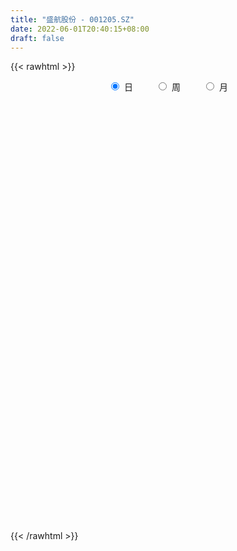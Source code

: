 ```yaml
---
title: "盛航股份 - 001205.SZ"
date: 2022-06-01T20:40:15+08:00
draft: false
---
```

{{< rawhtml >}}
    <div style="text-align: center">
        <label style="padding: 1rem;"><input style="margin-right: .5rem" type="radio" name="period" value="D" checked onclick="period_change(this)">日</label>
        <label style="padding: 1rem;"><input style="margin-right: .5rem" type="radio" name="period" value="W" onclick="period_change(this)">周</label>
        <label style="padding: 1rem;"><input style="margin-right: .5rem" type="radio" name="period" value="M" onclick="period_change(this)">月</label>
    </div>
    <div id="chart" style="height: 700px;"></div> 
    <script type="text/javascript">
        const D_v = [131547.01,96139.18,62617.44,93256.0,57539.46,82634.99,52638.93,67073.13,50925.11,48419.9,32524.42,34673.74,31392.8,34059.09,71276.76,119339.48,64354.95,37386.49,111979.83,93941.61,72996.16,97564.72,104208.76,68286.15,98617.24,103789.56,79744.95,99540.94,71349.96,54281.4,70207.15,71316.43,63895.79,58187.02,44317.2,38535.53,31269.72,57946.79,33670.1,22993.92,25240.47,31876.5,17718.99,25522.61,37059.09,21538.92,20787.29,20681.73,17235.85,15294.65,19635.32,22525.28,17323.78,16006.6,10087.06,11690.03,18393.74,23641.01,35993.68,26187.78,42307.12,43241.46,35752.49,41075.88,34609.63,33645.6,22265.28,19557.72,36738.84,26711.92,19743.0,14099.18,13806.92,9560.0,11511.87,11515.63,27732.44,22168.82,28307.03,31301.31,46212.2,34039.51,21465.62,21673.24,14710.79,11363.07,10968.56,11237.22,15173.08,8630.41,11242.0,5202.34,5982.23,5817.23,5858.77,4481.53,4376.15,5866.07,10446.74,7609.64,5981.39,6766.54,5160.63,5486.85,4271.46,10091.84,8919.12,7067.34,7115.91,6554.0,3873.92,3293.84,5222.59,20468.92,10175.99,8805.69,8882.77,7959.0,9598.69,7085.99,9351.84,6305.0,7955.88,5876.0,9654.68,7802.77,7758.76,9553.0,19259.69,26883.42,18023.73,15079.69,39151.9,111293.87,90268.68,54145.35,43669.57,25242.92,26152.05,21905.23,30886.97,18893.44,71043.83,47553.36,47518.13,35752.9,21901.0,20586.02,14135.52,11899.54,75451.64,51167.74,36619.04,56567.99,74325.58,47468.33,64064.62,63397.13,95055.05,56336.64,34585.99,25563.76,38269.32,24818.55,29269.47,21950.08,31500.86,74095.97,42604.0,25943.61,28848.86,29199.36,17838.0,28282.69,23977.23,20500.73,49090.0,18763.0,13590.33,13472.92,23197.0,13626.82,11595.02,24645.41,12441.36,34320.38,19749.46,22239.64,21405.36,12017.92,29719.87,16702.0,18922.31,14541.95,16978.58,28787.0,18774.69,16652.97,27006.51,19918.0,16829.84,13629.0,16617.41,13110.51,9432.12,8469.84,19721.39,9699.0,14847.0,15797.0,36340.45,51700.93,78446.65,169932.72,158398.89,195207.86,160510.58,124747.06,83460.83,58451.91,65562.84,112257.4,89245.61,61766.4,33722.2,112387.7,76789.58,73151.97,51238.89,44218.27,55168.94,87836.01,49357.89,48568.14,51888.49,49222.0,86495.31,133122.17,77642.9,45592.59,45643.78,44571.07,65155.74,55945.72,59458.52,129975.37,137509.2,82765.04,54916.37,50574.59]
const D_histogram = [0.0,-0.1496779487,-0.2584331969,-0.2645004757,-0.2932694309,-0.2393024445,-0.2232941004,-0.1769776639,-0.1740225377,-0.212509476,-0.2454453228,-0.2295261954,-0.2064309901,-0.2090619098,-0.0693564449,0.0417309835,0.0169243906,-0.0106072818,0.0877113908,0.1275689899,0.1773969846,0.2413323705,0.2217698336,0.1581016322,0.2448434805,0.2706231809,0.2925051106,0.3409796866,0.2644661891,0.223233886,0.2375171102,0.221807716,0.2288947624,0.1749847133,0.0929856503,0.0391979011,-0.0145925109,-0.1489859094,-0.2448730679,-0.2874535741,-0.3272969073,-0.3866365002,-0.4006801938,-0.3651748108,-0.4003398617,-0.4389447606,-0.4830313706,-0.5139825895,-0.4958140519,-0.4475803959,-0.3543522922,-0.2483360883,-0.1783014433,-0.146330899,-0.100102165,-0.0416882607,0.0386330858,0.0989032017,0.1912945614,0.2368598155,0.3272577997,0.3776726257,0.4008824782,0.3935763722,0.2926902672,0.2811060208,0.2560593078,0.228753989,0.238129586,0.19326355,0.1276517731,0.064432111,0.0317315411,0.0057426108,-0.0083404421,-0.0037696673,0.0499016079,0.0910561802,0.122913192,0.1419956089,0.1862214905,0.1518409586,0.1231715321,0.0639233691,0.0093376146,-0.0204424484,-0.0344200064,-0.0540190056,-0.1068275782,-0.1334435763,-0.1877578774,-0.199002655,-0.1740469733,-0.133209827,-0.1169111235,-0.0870968207,-0.0633348082,-0.044467545,-0.0009783687,0.0189259721,0.0184301864,0.0033131768,0.0061224156,0.0136627848,0.0151139677,-0.0245485072,-0.0701548465,-0.0765713557,-0.0570009603,-0.0515286149,-0.0323748998,-0.00966696,0.0032194326,0.0686876328,0.098207208,0.1088672293,0.1191397292,0.1351686379,0.1532041081,0.1516999419,0.1626217492,0.1536363641,0.1499782717,0.1404406654,0.1332945303,0.1304367624,0.125128836,0.0965100488,0.1008221684,0.1003789569,0.1058117541,0.0971707878,0.1869879105,0.2984483215,0.2572985136,0.220945371,0.1636013676,0.1106991285,0.0794263765,0.0536536949,0.0343631497,0.0087343867,0.0466737541,0.0606813988,0.1050779189,0.0970061605,0.0444632173,-0.0378377915,-0.0899345999,-0.1247078384,-0.0653206802,-0.0496715844,-0.0521563341,0.0149714472,0.0545950363,0.0942806414,0.1534844342,0.3017510873,0.4384193414,0.4648531822,0.4542169483,0.3894846368,0.3028795896,0.2073146201,0.1056867472,-0.0200604286,0.0189838193,0.0766715773,0.0045083387,-0.0835905761,-0.1637096512,-0.1780115085,-0.1857321941,-0.135894976,-0.0881116327,-0.0988028668,-0.1870831779,-0.2758573142,-0.3383370677,-0.3762116321,-0.3967274418,-0.3957616593,-0.3723179588,-0.3705464172,-0.3357921809,-0.2551159257,-0.2341244176,-0.2184534467,-0.1515513114,-0.0933526008,0.0073517291,0.0563817433,0.0462844438,-0.0362825032,-0.088653281,-0.1735739671,-0.2259751662,-0.2433849997,-0.2401205614,-0.1990348964,-0.1309468338,-0.0736982454,0.0120160418,0.0171692407,0.0218647938,0.0246118225,0.0445403036,0.0124054322,0.013699335,0.058974215,0.2068780918,0.4226700753,0.6818903065,0.9677061217,0.9196195225,0.6803707772,0.4502250749,0.2749225929,0.1312174216,-0.043057181,-0.2065429987,-0.2840326166,-0.3590587614,-0.4788244729,-0.4189323951,-0.4865887922,-0.560636858,-0.5786611438,-0.5803605084,-0.5206508719,-0.3803796295,-0.2254435834,-0.1550524135,-0.0893094156,-0.0641777609,-0.0248411368,0.1215616192,0.2441821786,0.2479346831,0.2376669998,0.215417409,0.2010112339,0.215417982,0.1254226349,0.1817718899,0.2460877792,0.3274189875,0.3210017649,0.283045342,0.2368762064]
const D_fast = [0.0,-0.1870974359,-0.3604609833,-0.432653381,-0.5347396939,-0.5405983187,-0.5804134997,-0.5783414791,-0.6188919874,-0.7105062947,-0.8048034722,-0.8462658936,-0.8747784359,-0.9296748329,-0.8073084793,-0.685788305,-0.7063638003,-0.7365472932,-0.6163007729,-0.5445509262,-0.4503736854,-0.3261052068,-0.2902252854,-0.3143680787,-0.1664153604,-0.0729798646,0.0220283427,0.1557478403,0.1453508901,0.1599270585,0.2335895602,0.273332095,0.3376428321,0.3274789613,0.2687263108,0.224738037,0.1672994972,-0.0043403786,-0.1614458041,-0.2758897038,-0.3975572639,-0.5535559818,-0.6677697239,-0.7235580436,-0.8588080599,-1.0071491489,-1.1719936016,-1.3314404679,-1.4372254433,-1.5008868862,-1.4962468556,-1.4523146737,-1.4268553896,-1.43146757,-1.4102643772,-1.3622725381,-1.2722929201,-1.1872970038,-1.0470820038,-0.9423017958,-0.7700893617,-0.6252563792,-0.5018259072,-0.4107379201,-0.4384514583,-0.3797591995,-0.3407910856,-0.3109079071,-0.2419999136,-0.2385500621,-0.2722488957,-0.3193605301,-0.3441282148,-0.3686814924,-0.3848496558,-0.3812212977,-0.3150746206,-0.2511560033,-0.1885706934,-0.1339893743,-0.0432081201,-0.0396284124,-0.0375049558,-0.0807722766,-0.1330236274,-0.1679143025,-0.1904968621,-0.2236006127,-0.3031160798,-0.363092972,-0.4643467425,-0.5253421838,-0.5438982455,-0.536363556,-0.5492926333,-0.5412525357,-0.5333242252,-0.5255738483,-0.4823292642,-0.4576934303,-0.4535816695,-0.4678703849,-0.4635305421,-0.4525744768,-0.4473448019,-0.4931444037,-0.5562894546,-0.5818488027,-0.5765286474,-0.5839384557,-0.5728784656,-0.5525872658,-0.538896015,-0.4562559067,-0.4021845294,-0.3643077007,-0.3242502686,-0.2744292004,-0.2180927032,-0.1816718839,-0.1300946394,-0.1006709334,-0.0668344579,-0.0412618979,-0.0150844004,0.0146670224,0.040641305,0.03615003,0.0656676917,0.0903192194,0.122204955,0.1378566858,0.2744207861,0.4604932774,0.4836680979,0.5025512981,0.4861076366,0.4608801796,0.4494640217,0.4371047638,0.4264050061,0.4029598397,0.4525676457,0.4817456401,0.5524116399,0.5685914216,0.5271642828,0.4354038261,0.3608233677,0.2948731696,0.3379301577,0.3411613575,0.3256375242,0.3965081673,0.4497805154,0.5130362809,0.6106111822,0.8343156071,1.0805886967,1.2232358329,1.3261538362,1.3587926839,1.347907534,1.3041712196,1.2289650335,1.0982027505,1.1419929533,1.2188486056,1.1478124516,1.0388158928,0.9177694049,0.8589646704,0.8048109364,0.8206744104,0.8464298455,0.8110378947,0.6759867892,0.5182483243,0.3711843039,0.2392568315,0.1195591613,0.021584529,-0.0480512602,-0.1389163229,-0.1881101318,-0.1712128581,-0.2087524544,-0.2476948451,-0.2186805377,-0.1838199773,-0.0812777151,-0.0181522651,-0.0166784537,-0.1083160264,-0.1828501245,-0.3111643024,-0.4200592931,-0.4983153764,-0.5550810785,-0.5637541376,-0.5284027835,-0.4895787564,-0.4008604587,-0.3914149496,-0.381253198,-0.3723532138,-0.3412896567,-0.3703231701,-0.3656044336,-0.3055859998,-0.1059626001,0.2154969023,0.6451897101,1.1729320557,1.3547503372,1.2855942861,1.1680048525,1.0614330188,0.9505322029,0.765493305,0.5503717376,0.4018739656,0.2370831304,-0.0023886993,-0.0472297202,-0.2365333153,-0.4507405957,-0.6134301675,-0.7602196592,-0.8306727406,-0.7854964056,-0.6869212553,-0.6552931888,-0.6118775448,-0.6027903304,-0.5696639905,-0.3928708297,-0.2092047256,-0.1434685504,-0.0943194837,-0.0627147222,-0.0268680889,0.0413931547,-0.0172465337,0.0845456938,0.2103835279,0.373569483,0.4474027017,0.4802076143,0.4932575302]
const D_slow = [0.0,-0.0374194872,-0.1020277864,-0.1681529053,-0.241470263,-0.3012958742,-0.3571193993,-0.4013638152,-0.4448694497,-0.4979968187,-0.5593581494,-0.6167396982,-0.6683474458,-0.7206129232,-0.7379520344,-0.7275192885,-0.7232881909,-0.7259400113,-0.7040121637,-0.6721199162,-0.62777067,-0.5674375774,-0.511995119,-0.4724697109,-0.4112588408,-0.3436030456,-0.2704767679,-0.1852318463,-0.119115299,-0.0633068275,-0.00392755,0.051524379,0.1087480696,0.152494248,0.1757406605,0.1855401358,0.1818920081,0.1446455307,0.0834272638,0.0115638703,-0.0702603566,-0.1669194816,-0.2670895301,-0.3583832328,-0.4584681982,-0.5682043883,-0.688962231,-0.8174578784,-0.9414113913,-1.0533064903,-1.1418945634,-1.2039785854,-1.2485539463,-1.285136671,-1.3101622122,-1.3205842774,-1.310926006,-1.2862002055,-1.2383765652,-1.1791616113,-1.0973471614,-1.002929005,-0.9027083854,-0.8043142923,-0.7311417255,-0.6608652203,-0.5968503934,-0.5396618961,-0.4801294996,-0.4318136121,-0.3999006688,-0.3837926411,-0.3758597558,-0.3744241031,-0.3765092137,-0.3774516305,-0.3649762285,-0.3422121835,-0.3114838855,-0.2759849832,-0.2294296106,-0.191469371,-0.1606764879,-0.1446956457,-0.142361242,-0.1474718541,-0.1560768557,-0.1695816071,-0.1962885016,-0.2296493957,-0.2765888651,-0.3263395288,-0.3698512722,-0.4031537289,-0.4323815098,-0.454155715,-0.469989417,-0.4811063033,-0.4813508955,-0.4766194024,-0.4720118558,-0.4711835617,-0.4696529577,-0.4662372616,-0.4624587696,-0.4685958964,-0.4861346081,-0.505277447,-0.5195276871,-0.5324098408,-0.5405035658,-0.5429203058,-0.5421154476,-0.5249435394,-0.5003917374,-0.4731749301,-0.4433899978,-0.4095978383,-0.3712968113,-0.3333718258,-0.2927163885,-0.2543072975,-0.2168127296,-0.1817025632,-0.1483789307,-0.1157697401,-0.0844875311,-0.0603600189,-0.0351544767,-0.0100597375,0.016393201,0.040685898,0.0874328756,0.162044956,0.2263695843,0.2816059271,0.322506269,0.3501810511,0.3700376452,0.3834510689,0.3920418564,0.3942254531,0.4058938916,0.4210642413,0.447333721,0.4715852611,0.4827010654,0.4732416176,0.4507579676,0.419581008,0.4032508379,0.3908329418,0.3777938583,0.3815367201,0.3951854792,0.4187556395,0.457126748,0.5325645199,0.6421693552,0.7583826508,0.8719368878,0.9693080471,1.0450279444,1.0968565995,1.1232782863,1.1182631791,1.1230091339,1.1421770283,1.1433041129,1.1224064689,1.0814790561,1.036976179,0.9905431304,0.9565693864,0.9345414783,0.9098407616,0.8630699671,0.7941056385,0.7095213716,0.6154684636,0.5162866031,0.4173461883,0.3242666986,0.2316300943,0.1476820491,0.0839030677,0.0253719633,-0.0292413984,-0.0671292263,-0.0904673765,-0.0886294442,-0.0745340084,-0.0629628974,-0.0720335232,-0.0941968435,-0.1375903353,-0.1940841268,-0.2549303767,-0.3149605171,-0.3647192412,-0.3974559496,-0.415880511,-0.4128765005,-0.4085841904,-0.4031179919,-0.3969650363,-0.3858299604,-0.3827286023,-0.3793037686,-0.3645602148,-0.3128406919,-0.207173173,-0.0367005964,0.205225934,0.4351308146,0.6052235089,0.7177797777,0.7865104259,0.8193147813,0.808550486,0.7569147364,0.6859065822,0.5961418918,0.4764357736,0.3717026749,0.2500554768,0.1098962623,-0.0347690236,-0.1798591507,-0.3100218687,-0.4051167761,-0.4614776719,-0.5002407753,-0.5225681292,-0.5386125695,-0.5448228537,-0.5144324489,-0.4533869042,-0.3914032335,-0.3319864835,-0.2781321312,-0.2278793228,-0.1740248273,-0.1426691686,-0.0972261961,-0.0357042513,0.0461504956,0.1264009368,0.1971622723,0.2563813239]
const D_data = [['2021-05-21', 23.5394, 23.4399, 23.2765, 25.3376],['2021-05-24', 22.0469, 21.0945, 21.0945, 22.2601],['2021-05-25', 20.6468, 20.7321, 20.4904, 21.4499],['2021-05-26', 20.5757, 21.4783, 19.9858, 22.0256],['2021-05-27', 21.0377, 20.8458, 20.7534, 21.2296],['2021-05-28', 20.9666, 21.6986, 20.6183, 22.7292],['2021-05-31', 21.2651, 21.1798, 20.7534, 21.6773],['2021-06-01', 21.0732, 21.5139, 20.7534, 22.1038],['2021-06-02', 21.5707, 20.9026, 20.8244, 21.7058],['2021-06-03', 20.8244, 20.064, 20.064, 20.8244],['2021-06-04', 19.9005, 19.6802, 19.6517, 20.263],['2021-06-07', 19.7441, 19.9716, 19.6162, 20.398],['2021-06-08', 20.135, 19.9005, 19.7655, 20.3483],['2021-06-09', 19.6873, 19.3674, 19.339, 19.7655],['2021-06-10', 19.3959, 21.3077, 19.3532, 21.3077],['2021-06-11', 21.3291, 21.5139, 20.4691, 22.3881],['2021-06-15', 20.7534, 19.9645, 19.9645, 21.1727],['2021-06-16', 19.936, 19.6873, 19.4172, 20.5046],['2021-06-17', 19.8152, 21.3859, 19.737, 21.656],['2021-06-18', 20.7676, 21.0163, 20.398, 21.2154],['2021-06-21', 21.1514, 21.4144, 20.6183, 21.7129],['2021-06-22', 21.5352, 21.9829, 21.5352, 23.3475],['2021-06-23', 21.6134, 21.1656, 21.0732, 23.0846],['2021-06-24', 20.8244, 20.4691, 20.4407, 21.5778],['2021-06-25', 20.4691, 22.516, 20.4691, 22.516],['2021-06-28', 22.3241, 22.2104, 21.8266, 23.1557],['2021-06-29', 22.381, 22.4733, 21.5565, 22.6013],['2021-06-30', 22.2672, 23.2196, 21.9474, 23.7953],['2021-07-01', 22.9495, 21.7982, 21.5778, 22.9566],['2021-07-02', 21.3575, 22.1038, 21.3575, 22.8856],['2021-07-05', 21.8053, 22.9069, 21.521, 23.1557],['2021-07-06', 23.0988, 22.715, 22.0398, 23.7882],['2021-07-07', 21.8834, 23.1699, 21.8834, 23.1912],['2021-07-08', 23.0988, 22.4591, 22.1748, 23.0988],['2021-07-09', 22.381, 21.8692, 21.4286, 22.381],['2021-07-12', 21.8621, 21.9332, 21.4783, 22.2459],['2021-07-13', 21.7342, 21.6773, 21.5068, 22.1038],['2021-07-14', 21.4925, 20.1137, 19.737, 21.6347],['2021-07-15', 19.9645, 19.8294, 19.403, 20.2914],['2021-07-16', 19.7868, 19.9147, 19.4883, 20.0284],['2021-07-19', 19.6233, 19.4741, 19.2253, 19.9716],['2021-07-20', 19.1969, 18.6567, 18.4932, 19.3603],['2021-07-21', 18.7136, 18.678, 18.6212, 18.9694],['2021-07-22', 18.6994, 19.005, 18.6994, 19.4527],['2021-07-23', 18.7846, 17.7541, 17.1073, 18.7918],['2021-07-26', 17.6759, 17.1002, 16.8799, 17.683],['2021-07-27', 17.2779, 16.3468, 16.3468, 17.3632],['2021-07-28', 15.7427, 15.7996, 15.4229, 16.2829],['2021-07-29', 16.0981, 15.8493, 15.8351, 16.1265],['2021-07-30', 15.8422, 15.8849, 15.5011, 15.9275],['2021-08-02', 15.9915, 16.3539, 15.8778, 16.4463],['2021-08-03', 16.3184, 16.6453, 16.1763, 16.752],['2021-08-04', 16.6382, 16.3255, 16.2758, 16.6382],['2021-08-05', 16.3326, 15.8138, 15.693, 16.3397],['2021-08-06', 15.8138, 15.9204, 15.7214, 16.027],['2021-08-09', 15.7783, 16.1123, 15.764, 16.1976],['2021-08-10', 16.1763, 16.5743, 15.9915, 16.5743],['2021-08-11', 16.6382, 16.5743, 16.4606, 17.0931],['2021-08-12', 16.5814, 17.3276, 16.5814, 17.7186],['2021-08-13', 17.0718, 17.1144, 16.9865, 17.6617],['2021-08-16', 17.15, 18.1095, 17.15, 18.1237],['2021-08-17', 17.9389, 18.1237, 17.4129, 18.6212],['2021-08-18', 18.4009, 18.1592, 17.3987, 18.607],['2021-08-19', 17.8394, 18.0171, 17.6262, 19.0832],['2021-08-20', 17.3419, 16.7164, 16.2189, 17.3916],['2021-08-23', 16.9012, 17.6617, 16.7875, 17.8465],['2021-08-24', 17.8252, 17.5195, 17.349, 18.0952],['2021-08-25', 17.5338, 17.4627, 17.2708, 17.8678],['2021-08-26', 17.4698, 17.9886, 17.3419, 18.1947],['2021-08-27', 17.8038, 17.3205, 17.2139, 17.8962],['2021-08-30', 17.1855, 16.8301, 16.7022, 17.4129],['2021-08-31', 16.9367, 16.5316, 16.3468, 17.0434],['2021-09-01', 16.5245, 16.6382, 16.2544, 16.7591],['2021-09-02', 16.6311, 16.5245, 16.4748, 16.7093],['2021-09-03', 16.5316, 16.5103, 16.425, 16.8159],['2021-09-06', 16.5245, 16.6596, 16.4606, 16.7662],['2021-09-07', 16.7591, 17.3987, 16.6738, 17.4058],['2021-09-08', 17.3419, 17.5053, 17.1286, 17.683],['2021-09-09', 17.3063, 17.6262, 17.1357, 18.1308],['2021-09-10', 17.42, 17.6688, 17.4129, 18.1166],['2021-09-13', 17.3987, 18.2516, 17.1144, 18.4222],['2021-09-14', 18.0455, 17.3987, 17.2992, 18.1237],['2021-09-15', 17.2779, 17.3845, 17.2779, 17.946],['2021-09-16', 17.2281, 16.8159, 16.7164, 17.6119],['2021-09-17', 16.9154, 16.5743, 16.3824, 17.0291],['2021-09-22', 16.3468, 16.6311, 15.9204, 16.823],['2021-09-23', 16.7022, 16.6667, 16.5601, 16.823],['2021-09-24', 16.6525, 16.4463, 16.4179, 16.8443],['2021-09-27', 16.4179, 15.7427, 15.5935, 16.4179],['2021-09-28', 15.7427, 15.7285, 15.6574, 15.9062],['2021-09-29', 15.565, 14.9964, 14.9964, 15.7072],['2021-09-30', 15.0249, 15.1599, 15.0178, 15.295],['2021-10-08', 15.3092, 15.4513, 15.1741, 15.5864],['2021-10-11', 15.5295, 15.6503, 15.4584, 15.7854],['2021-10-12', 15.6716, 15.3376, 15.2452, 15.6716],['2021-10-13', 15.4229, 15.4869, 15.2665, 15.565],['2021-10-14', 15.5082, 15.43, 15.2523, 15.5082],['2021-10-15', 15.5579, 15.3731, 15.3518, 15.6006],['2021-10-18', 15.3945, 15.764, 15.2452, 15.9701],['2021-10-19', 15.6432, 15.5792, 15.5366, 15.8422],['2021-10-20', 15.5366, 15.3234, 15.3163, 15.6006],['2021-10-21', 15.3376, 15.0391, 15.0391, 15.4726],['2021-10-22', 15.0533, 15.167, 14.9964, 15.2807],['2021-10-25', 15.2807, 15.1955, 15.0888, 15.3376],['2021-10-26', 15.2097, 15.0888, 15.0746, 15.2452],['2021-10-27', 15.0178, 14.3994, 14.2999, 15.0746],['2021-10-28', 14.4776, 13.9872, 13.8877, 14.4776],['2021-10-29', 13.8664, 14.2075, 13.8664, 14.2289],['2021-11-01', 14.037, 14.4421, 14.0156, 14.6127],['2021-11-02', 14.4421, 14.2146, 14.0441, 14.5629],['2021-11-03', 14.0583, 14.3426, 14.0583, 14.4279],['2021-11-04', 14.371, 14.4065, 14.236, 14.506],['2021-11-05', 14.4065, 14.2999, 14.2715, 14.4776],['2021-11-08', 14.236, 15.1244, 14.172, 15.3802],['2021-11-09', 15.0675, 14.9254, 14.8543, 15.1955],['2021-11-10', 14.9325, 14.8117, 14.6553, 15.0462],['2021-11-11', 14.6979, 14.8898, 14.6411, 14.9254],['2021-11-12', 14.8472, 15.0746, 14.7974, 15.1102],['2021-11-15', 15.0746, 15.2523, 14.9538, 15.2665],['2021-11-16', 15.2239, 15.1244, 15.0959, 15.3518],['2021-11-17', 15.1741, 15.3873, 15.0817, 15.4158],['2021-11-18', 15.3447, 15.231, 15.2168, 15.3873],['2021-11-19', 15.1386, 15.3518, 15.0817, 15.4442],['2021-11-22', 15.3873, 15.3305, 15.2523, 15.4229],['2021-11-23', 15.2807, 15.4016, 15.2452, 15.6006],['2021-11-24', 15.4087, 15.5153, 15.3092, 15.5508],['2021-11-25', 15.5153, 15.5508, 15.3945, 15.6361],['2021-11-26', 15.5721, 15.2452, 15.2097, 15.5721],['2021-11-29', 15.0675, 15.6645, 14.9964, 15.6645],['2021-11-30', 15.629, 15.693, 15.43, 16.1692],['2021-12-01', 15.5792, 15.8635, 15.4655, 15.9559],['2021-12-02', 15.8351, 15.764, 15.6361, 16.027],['2021-12-03', 15.9204, 17.3419, 15.9204, 17.3419],['2021-12-06', 18.0171, 18.3724, 17.8962, 19.076],['2021-12-07', 17.7825, 16.9012, 16.7164, 17.9673],['2021-12-08', 16.9012, 16.9794, 16.7377, 17.3134],['2021-12-09', 16.9936, 16.6596, 16.5601, 17.1855],['2021-12-10', 16.4463, 16.5743, 16.4179, 16.8728],['2021-12-13', 16.8515, 16.7448, 16.5316, 16.9154],['2021-12-14', 16.5601, 16.7662, 16.4606, 16.8657],['2021-12-15', 17.1855, 16.8159, 16.6525, 17.2281],['2021-12-16', 16.6738, 16.688, 16.5174, 16.9083],['2021-12-17', 16.951, 17.5977, 16.7591, 17.7683],['2021-12-20', 17.3632, 17.5409, 17.2495, 17.8749],['2021-12-21', 17.484, 18.209, 17.2779, 18.3369],['2021-12-22', 18.3937, 17.7967, 17.5409, 18.4648],['2021-12-23', 17.8323, 17.1997, 17.1713, 17.8607],['2021-12-24', 17.1855, 16.5316, 16.5245, 17.3845],['2021-12-27', 16.5245, 16.5601, 16.3042, 16.6667],['2021-12-28', 16.5601, 16.5174, 16.3113, 16.7591],['2021-12-29', 17.0931, 17.747, 17.0718, 18.1663],['2021-12-30', 17.0576, 17.4129, 17.0576, 17.9673],['2021-12-31', 17.2068, 17.2353, 16.8657, 17.8749],['2022-01-04', 17.3561, 18.3227, 17.3561, 18.9055],['2022-01-05', 18.4009, 18.3511, 18.2658, 19.2253],['2022-01-06', 18.7562, 18.6851, 18.28, 18.8557],['2022-01-07', 18.543, 19.3603, 18.5146, 20.1706],['2022-01-10', 19.9005, 21.2935, 19.8507, 21.2935],['2022-01-11', 20.4407, 22.3028, 20.4407, 23.1983],['2022-01-12', 21.5139, 21.8266, 20.8955, 22.9566],['2022-01-13', 21.4286, 21.8905, 21.4286, 22.3667],['2022-01-14', 21.9616, 21.4783, 21.0377, 22.1606],['2022-01-17', 21.2722, 21.2154, 20.5615, 21.7413],['2022-01-18', 21.4641, 20.9666, 20.6397, 21.4783],['2022-01-19', 21.4783, 20.6397, 20.0213, 22.1606],['2022-01-20', 20.597, 19.9147, 19.801, 20.9666],['2022-01-21', 19.7939, 21.9048, 19.6802, 21.9048],['2022-01-24', 21.9048, 22.6013, 21.3575, 24.0938],['2022-01-25', 21.6134, 21.1301, 20.9737, 22.5871],['2022-01-26', 21.855, 20.6254, 20.6112, 22.3028],['2022-01-27', 21.1443, 20.3269, 20.1564, 21.1443],['2022-01-28', 20.4122, 20.9097, 18.2942, 21.9616],['2022-02-07', 21.9474, 20.9311, 20.5259, 21.9616],['2022-02-08', 20.7676, 21.7768, 20.6681, 22.2672],['2022-02-09', 21.7129, 22.0611, 21.3433, 22.3028],['2022-02-10', 21.791, 21.4854, 21.1443, 22.0185],['2022-02-11', 21.4499, 20.2559, 19.339, 21.4499],['2022-02-14', 19.9005, 19.7015, 19.5451, 20.2203],['2022-02-15', 19.8223, 19.4812, 18.8344, 19.8223],['2022-02-16', 19.5096, 19.3248, 19.1613, 19.801],['2022-02-17', 19.3248, 19.1542, 19.0476, 19.7939],['2022-02-18', 18.8913, 19.1187, 18.877, 19.3177],['2022-02-21', 18.941, 19.2111, 18.8842, 19.2893],['2022-02-22', 19.2395, 18.7491, 18.2658, 19.3106],['2022-02-23', 18.7065, 19.005, 18.5572, 19.1045],['2022-02-24', 18.8344, 19.6731, 18.8344, 20.2559],['2022-02-25', 19.3959, 19.0121, 18.9126, 19.7584],['2022-02-28', 19.1187, 18.8628, 18.0597, 19.3177],['2022-03-01', 18.7065, 19.5736, 18.6425, 19.602],['2022-03-02', 19.4883, 19.6944, 19.2537, 19.8721],['2022-03-03', 19.6944, 20.6112, 19.5878, 20.9097],['2022-03-04', 20.3056, 20.3838, 19.9858, 20.5259],['2022-03-07', 20.3838, 19.7797, 19.4883, 20.5686],['2022-03-08', 19.5878, 18.6141, 18.5572, 19.6944],['2022-03-09', 18.7065, 18.5643, 17.683, 19.4598],['2022-03-10', 18.8344, 17.6617, 17.5622, 18.9623],['2022-03-11', 17.4485, 17.5124, 16.5743, 17.619],['2022-03-14', 17.3134, 17.5409, 17.3134, 17.9602],['2022-03-15', 17.3063, 17.5267, 17.0149, 18.6638],['2022-03-16', 17.5267, 17.8962, 17.5267, 18.3156],['2022-03-17', 17.9104, 18.344, 17.7754, 18.4719],['2022-03-18', 18.3227, 18.408, 17.9815, 18.5572],['2022-03-21', 18.3653, 19.0689, 18.2374, 19.3248],['2022-03-22', 19.1613, 18.2587, 18.1592, 19.1969],['2022-03-23', 18.3937, 18.2374, 17.9104, 18.4648],['2022-03-24', 18.1308, 18.1947, 17.8607, 18.4648],['2022-03-25', 18.2445, 18.4435, 18.2232, 19.1329],['2022-03-28', 18.3369, 17.7257, 17.6333, 18.3369],['2022-03-29', 17.747, 18.0171, 17.747, 19.0476],['2022-03-30', 17.7896, 18.6709, 17.7896, 18.678],['2022-03-31', 18.7349, 20.5402, 18.4648, 20.5402],['2022-04-01', 21.2438, 22.5942, 20.8387, 22.5942],['2022-04-06', 24.8543, 24.8543, 24.172, 24.8543],['2022-04-07', 26.2758, 27.3419, 25.6361, 27.3419],['2022-04-08', 29.7086, 24.6055, 24.6055, 29.7086],['2022-04-11', 23.0846, 22.1464, 22.1464, 26.2687],['2022-04-12', 20.5899, 21.5352, 19.9289, 23.2409],['2022-04-13', 20.9666, 21.521, 20.8244, 22.8714],['2022-04-14', 21.4428, 21.3291, 20.6965, 21.8905],['2022-04-15', 20.8387, 20.2345, 20.2203, 21.1158],['2022-04-18', 19.9843, 19.4645, 19.2245, 20.5841],['2022-04-19', 19.5944, 19.7944, 19.2445, 21.194],['2022-04-20', 19.0146, 19.2445, 18.8346, 19.7344],['2022-04-21', 18.8346, 17.8949, 17.8749, 18.9646],['2022-04-22', 18.0549, 19.6844, 17.9949, 19.6844],['2022-04-25', 20.3742, 17.745, 17.725, 20.974],['2022-04-26', 17.745, 16.8852, 16.6053, 18.3548],['2022-04-27', 16.6153, 16.8852, 15.4956, 16.9552],['2022-04-28', 16.4953, 16.5553, 15.8055, 17.1251],['2022-04-29', 16.3953, 17.0052, 16.1454, 17.1551],['2022-05-05', 16.9852, 18.1448, 16.8152, 18.1748],['2022-05-06', 17.725, 18.8246, 17.1451, 19.4345],['2022-05-09', 18.4747, 18.1548, 17.9949, 18.7747],['2022-05-10', 17.655, 18.2948, 17.2551, 18.3848],['2022-05-11', 18.1148, 17.8949, 17.625, 18.4448],['2022-05-12', 17.675, 18.1348, 17.3451, 18.4348],['2022-05-13', 17.9849, 19.9443, 17.685, 19.9443],['2022-05-16', 20.1743, 20.4542, 19.1945, 21.6538],['2022-05-17', 19.9943, 19.4445, 19.0046, 20.0243],['2022-05-18', 19.0746, 19.3945, 19.0746, 19.7344],['2022-05-19', 18.9946, 19.2945, 18.7247, 19.6744],['2022-05-20', 19.2745, 19.4245, 18.9946, 19.5744],['2022-05-23', 18.9946, 19.9243, 18.8546, 20.2342],['2022-05-24', 19.6744, 18.5247, 18.5247, 19.9743],['2022-05-25', 18.4947, 20.3742, 18.3048, 20.3742],['2022-05-26', 20.7041, 20.964, 20.1043, 21.4739],['2022-05-27', 20.7141, 21.8038, 20.3842, 21.8038],['2022-05-30', 21.81, 21.18, 20.95, 21.89],['2022-05-31', 20.72, 20.93, 20.55, 21.29],['2022-06-01', 20.7, 20.84, 20.6, 21.48]]
const W_v = [3669.2,330530.2,392187.07,251581.49,290741.87,307662.88,441673.03,408706.8100000001,307923.59,184416.06,137417.66,95538.44,85578.04,115906.24,196986.58,138919.36,68720.97,121025.23,138101.36,33568.85,40247.83,5982.23,26399.75,35964.94,35836.61,26060.26,56292.37,40297.4,40645.21,118398.43,324620.39,168881.52,173311.41,189273.48,242426.52,274938.57,145808.28,200691.8,139688.65,82650.07,102751.63,102084.79,98004.53,94036.32,67351.27,128384.38,406778.26,622378.24,362554.45,357786.41,143004.95,285531.83,346572.51,448044.55,188256.0]
const W_histogram = [0.0,0.3088774929,0.3744543606,0.2655601303,0.298245969,0.2685001237,0.3280336887,0.3176443639,0.2745833934,0.1029159644,-0.1537477977,-0.4312839867,-0.5848172152,-0.5773136445,-0.5695505837,-0.4967820301,-0.4762089961,-0.3627063635,-0.3398617699,-0.3125830443,-0.3571690283,-0.3429555787,-0.3154382192,-0.2884680638,-0.3106774563,-0.2947094862,-0.2114352578,-0.1216075273,-0.0565971578,0.1301886745,0.2004197251,0.3077555075,0.2986726524,0.3293607549,0.473321168,0.6792063098,0.8036162057,0.7778824287,0.6793985307,0.5080810096,0.364705997,0.3398711762,0.1190775689,0.0271648941,-0.0341009818,0.1897537939,0.4436178357,0.2946685611,0.144221173,-0.1354814001,-0.1941372162,-0.1553811138,-0.1618756819,-0.0110093011,0.0172554696]
const W_fast = [0.0,0.3860968661,0.545287324,0.5027831263,0.6100304572,0.6474096428,0.7889516299,0.8579733961,0.883558274,0.7376198361,0.4425191246,0.0571619389,-0.2425755934,-0.3794004338,-0.5140250189,-0.5654519729,-0.6639311879,-0.6411051461,-0.703225995,-0.7540930305,-0.8879712716,-0.9594967167,-1.0108389119,-1.0559857724,-1.155864529,-1.2135739305,-1.1831585166,-1.1237326678,-1.0728715879,-0.8535385869,-0.7332026051,-0.5489279457,-0.4833426378,-0.3703143465,-0.1080236414,0.2676630779,0.5929770251,0.7617138553,0.83307959,0.7887823213,0.736583808,0.7967167812,0.6056925662,0.5205711149,0.4507799936,0.7220732177,1.0868417185,1.0115595841,0.8971674893,0.5835945661,0.476404446,0.47631527,0.4293517814,0.577465837,0.610044475]
const W_slow = [0.0,0.0772193732,0.1708329634,0.237222996,0.3117844882,0.3789095191,0.4609179413,0.5403290323,0.6089748806,0.6347038717,0.5962669223,0.4884459256,0.3422416218,0.1979132107,0.0555255648,-0.0686699428,-0.1877221918,-0.2783987827,-0.3633642251,-0.4415099862,-0.5308022433,-0.616541138,-0.6954006927,-0.7675177087,-0.8451870727,-0.9188644443,-0.9717232588,-1.0021251406,-1.01627443,-0.9837272614,-0.9336223301,-0.8566834533,-0.7820152902,-0.6996751014,-0.5813448094,-0.411543232,-0.2106391805,-0.0161685734,0.1536810593,0.2807013117,0.371877811,0.456845605,0.4866149973,0.4934062208,0.4848809753,0.5323194238,0.6432238828,0.716891023,0.7529463163,0.7190759662,0.6705416622,0.6316963838,0.5912274633,0.588475138,0.5927890054]
const W_data = [['2021-05-14', 14.0867, 18.5999, 14.0867, 18.5999],['2021-05-21', 20.462, 23.4399, 20.462, 27.2353],['2021-05-28', 22.0469, 21.6986, 19.9858, 22.7292],['2021-06-04', 21.2651, 19.6802, 19.6517, 22.1038],['2021-06-11', 19.7441, 21.5139, 19.339, 22.3881],['2021-06-18', 20.7534, 21.0163, 19.4172, 21.656],['2021-06-25', 21.1514, 22.516, 20.4407, 23.3475],['2021-07-02', 22.3241, 22.1038, 21.3575, 23.7953],['2021-07-09', 21.8053, 21.8692, 21.4286, 23.7882],['2021-07-16', 21.8621, 19.9147, 19.403, 22.2459],['2021-07-23', 19.6233, 17.7541, 17.1073, 19.9716],['2021-07-30', 17.6759, 15.8849, 15.4229, 17.683],['2021-08-06', 15.9915, 15.9204, 15.693, 16.752],['2021-08-13', 15.7783, 17.1144, 15.764, 17.7186],['2021-08-20', 17.15, 16.7164, 16.2189, 19.0832],['2021-08-27', 16.9012, 17.3205, 16.7875, 18.1947],['2021-09-03', 17.1855, 16.5103, 16.2544, 17.4129],['2021-09-10', 16.5245, 17.6688, 16.4606, 18.1308],['2021-09-17', 17.3987, 16.5743, 16.3824, 18.4222],['2021-09-24', 16.3468, 16.4463, 15.9204, 16.8443],['2021-09-30', 16.4179, 15.1599, 14.9964, 16.4179],['2021-10-08', 15.3092, 15.4513, 15.1741, 15.5864],['2021-10-15', 15.5295, 15.3731, 15.2452, 15.7854],['2021-10-22', 15.3945, 15.167, 14.9964, 15.9701],['2021-10-29', 15.2807, 14.2075, 13.8664, 15.3376],['2021-11-05', 14.037, 14.2999, 14.0156, 14.6127],['2021-11-12', 14.236, 15.0746, 14.172, 15.3802],['2021-11-19', 15.0746, 15.3518, 14.9538, 15.4442],['2021-11-26', 15.3873, 15.2452, 15.2097, 15.6361],['2021-12-03', 15.0675, 17.3419, 14.9964, 17.3419],['2021-12-10', 18.0171, 16.5743, 16.4179, 19.076],['2021-12-17', 16.8515, 17.5977, 16.4606, 17.7683],['2021-12-24', 17.3632, 16.5316, 16.5245, 18.4648],['2021-12-31', 16.5245, 17.2353, 16.3042, 18.1663],['2022-01-07', 17.3561, 19.3603, 17.3561, 20.1706],['2022-01-14', 19.9005, 21.4783, 19.8507, 23.1983],['2022-01-21', 21.2722, 21.9048, 19.6802, 22.1606],['2022-01-28', 21.9048, 20.9097, 18.2942, 24.0938],['2022-02-11', 21.9474, 20.2559, 19.339, 22.3028],['2022-02-18', 19.9005, 19.1187, 18.8344, 20.2203],['2022-02-25', 18.941, 19.0121, 18.2658, 20.2559],['2022-03-04', 19.1187, 20.3838, 18.0597, 20.9097],['2022-03-11', 20.3838, 17.5124, 16.5743, 20.5686],['2022-03-18', 17.3134, 18.408, 17.0149, 18.6638],['2022-03-25', 18.3653, 18.4435, 17.8607, 19.3248],['2022-04-01', 18.3369, 22.5942, 17.6333, 22.5942],['2022-04-08', 24.8543, 24.6055, 24.172, 29.7086],['2022-04-15', 23.0846, 20.2345, 19.9289, 26.2687],['2022-04-22', 19.9843, 19.6844, 17.8749, 21.194],['2022-04-29', 20.3742, 17.0052, 15.4956, 20.974],['2022-05-06', 16.9852, 18.8246, 16.8152, 19.4345],['2022-05-13', 18.4747, 19.9443, 17.2551, 19.9443],['2022-05-20', 20.1743, 19.4245, 18.7247, 21.6538],['2022-05-27', 18.9946, 21.8038, 18.3048, 21.8038],['2022-06-02', 21.81, 20.84, 20.55, 21.89]]
const M_v = [779025.4,1522095.7899999996,850927.11,571232.4,367822.0599999999,104183.53,209438.35,928342.1200000001,863865.1699999999,347329.99,415920.72,1801198.2899999998,1360835.2500000002,50574.59]
const M_histogram = [0.0,0.1301752707,-0.263437509,-0.4547619294,-0.6370394612,-0.7758806008,-0.7228688979,-0.5471141034,-0.166327049,-0.04173214,0.153526266,0.0498463063,0.240186044,0.3480711189]
const M_fast = [0.0,0.1627190883,-0.2967530686,-0.6017679713,-0.9433053684,-1.2761166582,-1.4038221798,-1.3648459111,-1.025640619,-0.911478745,-0.6778387725,-0.7690571556,-0.5186709069,-0.3237680522]
const M_slow = [0.0,0.0325438177,-0.0333155596,-0.1470060419,-0.3062659072,-0.5002360574,-0.6809532819,-0.8177318077,-0.85931357,-0.869746605,-0.8313650385,-0.8189034619,-0.7588569509,-0.6718391712]
const M_data = [['2021-05-31', 14.0867, 21.1798, 14.0867, 27.2353],['2021-06-30', 21.0732, 23.2196, 19.339, 23.7953],['2021-07-30', 22.9495, 15.8849, 15.4229, 23.7882],['2021-08-31', 15.9915, 16.5316, 15.693, 19.0832],['2021-09-30', 16.5245, 15.1599, 14.9964, 18.4222],['2021-10-29', 15.3092, 14.2075, 13.8664, 15.9701],['2021-11-30', 14.037, 15.693, 14.0156, 16.1692],['2021-12-31', 15.5792, 17.2353, 15.4655, 19.076],['2022-01-28', 17.3561, 20.9097, 17.3561, 24.0938],['2022-02-28', 21.9474, 18.8628, 18.0597, 22.3028],['2022-03-31', 18.7065, 20.5402, 16.5743, 20.9097],['2022-04-29', 21.2438, 17.0052, 15.4956, 29.7086],['2022-05-31', 16.9852, 20.93, 16.8152, 21.89],['2022-06-30', 20.7, 20.84, 20.6, 21.48]]
        const D_a = [null,null,null,null,null,null,null,null,null,null,null,null,null,19.339,null,null,null,null,null,null,null,23.3475,null,null,null,null,null,null,null,null,null,null,null,null,null,null,null,null,null,null,null,null,null,null,null,null,null,15.4229,null,null,null,null,null,null,null,null,null,null,null,null,null,null,null,19.0832,null,null,null,null,null,null,null,null,16.2544,null,null,null,null,null,null,null,18.4222,null,null,null,null,null,null,null,null,null,14.9964,null,null,null,null,null,null,null,15.9701,null,null,null,null,null,null,null,null,13.8664,null,null,null,null,null,null,null,null,null,null,null,null,null,null,null,null,null,null,null,null,null,null,null,null,null,19.076,null,null,null,16.4179,null,null,null,null,null,null,null,18.4648,null,null,null,null,null,null,16.8657,null,null,null,null,null,23.1983,null,null,null,null,null,null,null,null,null,null,null,null,null,null,null,null,null,null,null,null,null,null,null,null,null,null,null,null,null,null,null,null,null,null,null,null,null,16.5743,null,null,null,null,null,null,null,null,null,null,null,null,null,null,null,null,null,29.7086,null,null,null,null,null,null,null,null,null,null,null,null,15.4956,null,null,null,null,null,null,null,null,null,21.6538,null,null,null,null,null,null,18.3048,null,null,null,null,null]
const W_a = [null,27.2353,null,null,null,null,null,null,null,null,null,15.4229,null,null,null,null,null,null,18.4222,null,null,null,null,null,13.8664,null,null,null,null,null,null,null,null,null,null,23.1983,null,null,null,null,null,null,null,null,null,null,null,null,null,15.4956,null,null,null,null,null]
const M_a = [null,null,null,null,null,13.8664,null,null,null,null,null,null,null,null]
        const D_b = [[{ coord: ['2021-07-28', 18.4222] }, { coord: ['2021-09-13', 16.2544] }],[{ coord: ['2021-09-29', 15.9701] }, { coord: ['2021-12-06', 14.9964] }],[{ coord: ['2021-12-06', 18.4648] }, { coord: ['2022-05-16', 16.8657] }]]
const W_b = [[{ coord: ['2021-05-21', 18.4222] }, { coord: ['2022-01-14', 15.4229] }]]
const M_b = []
    </script>
{{< /rawhtml >}}